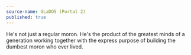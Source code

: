 ```yaml
---
source-name: GLaDOS (Portal 2)
published: true
---
```


<p>He's not just a regular moron. He's the product of the greatest minds of a generation working together with the express purpose of building the dumbest moron who ever lived.</p>


